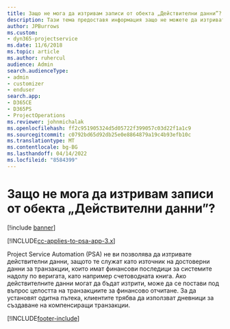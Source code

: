 ```yaml
---
title: Защо не мога да изтривам записи от обекта „Действителни данни”?
description: Тази тема предоставя информация защо не можете да изтривате записи от обекта „Действителните данни“.
author: JPBurrows
ms.custom:
- dyn365-projectservice
ms.date: 11/6/2018
ms.topic: article
ms.author: ruhercul
audience: Admin
search.audienceType:
- admin
- customizer
- enduser
search.app:
- D365CE
- D365PS
- ProjectOperations
ms.reviewer: johnmichalak
ms.openlocfilehash: ff2c951905324d5d05722f399057c03d22f1a1c9
ms.sourcegitcommit: c0792bd65d92db25e0e8864879a19c4b93efb10c
ms.translationtype: MT
ms.contentlocale: bg-BG
ms.lasthandoff: 04/14/2022
ms.locfileid: "8584399"
---
```

# <a name="why-cant-i-delete-records-from-the-actuals-entity"></a>Защо не мога да изтривам записи от обекта „Действителни данни”?

[!include [banner](../includes/psa-now-project-operations.md)]

[!INCLUDE[cc-applies-to-psa-app-3.x](../includes/cc-applies-to-psa-app-3x.md)]

Project Service Automation (PSA) не ви позволява да изтривате действителни данни, защото те служат като източник на достоверни данни за транзакции, които имат финансови последици за системите надолу по веригата, като например счетоводната книга. Ако действителните данни могат да бъдат изтрити, може да се постави под въпрос целостта на транзакциите за финансово отчитане. За да установят одитна пътека, клиентите трябва да използват дневници за създаване на компенсиращи транзакции.



[!INCLUDE[footer-include](../includes/footer-banner.md)]
